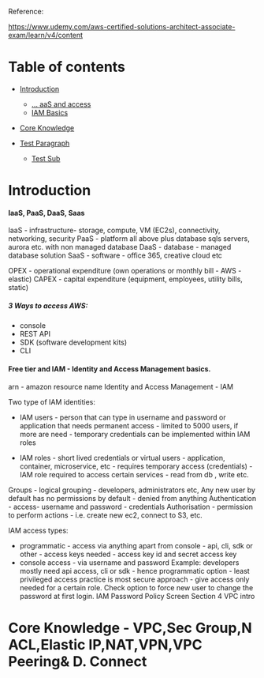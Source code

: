 Reference:

https://www.udemy.com/aws-certified-solutions-architect-associate-exam/learn/v4/content

# Table of contents

- [Introduction](#introduction)
   - [... aaS and access](#aas)    
   - [IAM Basics](#iambasic)

- [Core Knowledge](#core)
- [Test Paragraph](#paragraph4)

   - [Test Sub](#subcio10)








# Introduction <a name="introduction"></a>

#### IaaS, PaaS, DaaS, Saas <a name="aas"></a>

IaaS - infrastructure-  storage, compute, VM (EC2s), connectivity, networking, security
PaaS - platform all above plus database sqls servers, aurora etc. with non managed database 
DaaS - database - managed database solution
SaaS - software - office 365, creative cloud etc

OPEX - operational expenditure (own operations or  monthly bill - AWS - elastic)
CAPEX - capital expenditure (equipment, employees, utility bills, static)
 
##### 3 Ways to access AWS:
- console
- REST API
- SDK (software development kits)
- CLI

#### Free tier and IAM - Identity and Access Management basics. <a name = "iambasic">
arn - amazon resource name 
Identity and Access Management - IAM

Two type of IAM identities:
- IAM users - person that can type in username and password or application that needs permanent access - limited to 5000 users, if more are need - temporary credentials can be implemented within IAM roles 

- IAM roles - short lived credentials or virtual users - application, container, microservice, etc - requires temporary access (credentials) - IAM role required to access certain services - read from db , write etc.

Groups - logical grouping - developers, administrators etc, 
Any new user by default has no permissions by default - denied from anything
Authentication - access- username and password - credentials
Authorisation - permission to perform actions - i.e. create new ec2, connect to S3, etc. 

IAM access types:
- programmatic - access via anything apart from console - api, cli, sdk or other - access keys needed - access key id and secret access key
- console access  - via username and password 
Example: developers mostly need api access, cli or sdk - hence programmatic option - least privileged access practice is most secure approach - give access only needed for a certain role. 
Check option to force new user to change the password at first login. 
IAM Password Policy Screen 
Section 4
VPC intro 

# Core Knowledge - VPC,Sec Group,N ACL,Elastic IP,NAT,VPN,VPC Peering& D. Connect <a name="core"></a>

